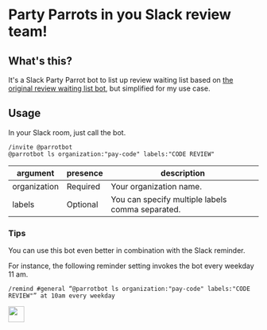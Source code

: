 # Party Parrots in you Slack review team!

## What's this?

It's a Slack Party Parrot bot to list up review waiting list based on [the original review waiting list bot](https://github.com/ohbarye/review-waiting-list-bot), but simplified for my use case.

## Usage

In your Slack room, just call the bot.

```
/invite @parrotbot
@parrotbot ls organization:"pay-code" labels:"CODE REVIEW"
```

argument | presence | description
--- | --- | ---
organization | Required | Your organization name.
labels | Optional | You can specify multiple labels comma separated.

### Tips

You can use this bot even better in combination with the Slack reminder.

For instance, the following reminder setting invokes the bot every weekday 11 am.

```
/remind #general “@parrotbot ls organization:"pay-code" labels:"CODE REVIEW"” at 10am every weekday
```

<img src="http://cultofthepartyparrot.com/parrots/hd/parrot.gif" width="32" height="32">